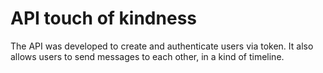 # API touch of kindness
The API was developed to create and authenticate users via token. It also allows users to send messages to each other, in a kind of timeline.
